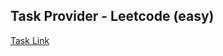 ## Task Provider - Leetcode (easy)

[Task Link](https://leetcode.com/problems/maximum-score-after-splitting-a-string/description/?envType=daily-question&envId=2025-01-01)